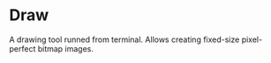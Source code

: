 # Draw
A drawing tool runned from terminal.
Allows creating fixed-size pixel-perfect bitmap images.
